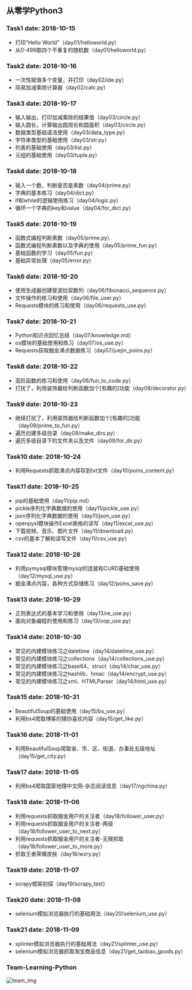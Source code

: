 ## 从零学Python3

### Task1 date: 2018-10-15

- 打印“Hello World”（day01/helloworld.py）
- 从0-499取四个不重复的随机数（day01/helloworld.py）

### Task2 date: 2018-10-16

- 一次性赋值多个变量，并打印（day02/ide.py）
- 简易加减乘除计算器（day02/calc.py）

### Task3 date: 2018-10-17

- 输入输出，打印加减乘除的结果值（day03/circle.py）
- 输入圆长，计算输出圆周长和圆面积（day03/circle.py）
- 数据类型基础语法使用（day03/data_type.py）
- 字符串类型的基础使用（day03/str.py）
- 列表的基础使用（day03/list.py）
- 元组的基础使用（day03/tuple.py）

### Task4 date: 2018-10-18

- 输入一个数，判断是否是素数（day04/prime.py）
- 字典的基本练习（day04/dict.py）
- if和while的逻辑使用练习（day04/logic.py）
- 循环一个字典的key和value（day04/for_dict.py）

### Task5 date: 2018-10-19

- 函数式编程判断素数（day05/prime.py）
- 函数式编程判断素数以及字典的使用（day05/prime_fun.py）
- 基础函数的学习（day05/fun.py）
- 基础异常处理（day05/error.py）

### Task6 date: 2018-10-20

- 使用生成器创建斐波拉契数列（day06/fibonacci_sequence.py）
- 文件操作的练习和使用（day06/file_user.py）
- Requests模块的练习和使用（day06/requests_use.py）

### Task7 date: 2018-10-21

- Python知识点回忆总结（day07/knowledge.md）
- os模块的基础使用和练习（day07/os_use.py）
- Requests获取掘金沸点数据练习（day07/juejin_poins.py）

### Task8 date: 2018-10-22

- 高阶函数的练习和使用（day08/fun_to_code.py）
- 打扰了，利用装饰器给判断函数加个[有趣的]功能（day08/decorator.py）

### Task9 date: 2018-10-23

- 继续打扰了，利用装饰器给判断函数加个[有趣的]功能（day09/prime_to_fun.py）
- 遍历创建多级目录（day09/make_dirs.py）
- 遍历多级目录下的文件夹以及文件（day09/for_dir.py）

### Task10 date: 2018-10-24

- 利用Requests抓取沸点内容存到txt文件（day10/poins_content.py）

### Task11 date: 2018-10-25

- pip的基础使用（day11/pip.md）
- pickle序列化字典数据的使用（day11/pickle_use.py）
- json序列化字典数据的使用（day11/json_use.py）
- openpyxl模块操作Excel表格的读写（day11/excel_use.py）
- 下载视频、音乐、图片文件（day11/download.py）
- csv的基本了解和读写文件（day11/csv_use.py）

### Task12 date: 2018-10-28

- 利用pymysql模块管理mysql的连接和CURD基础使用（day12/mysql_use.py）
- 掘金沸点内容，各种方式存储练习（day12/poins_save.py）

### Task13 date: 2018-10-29

- 正则表达式的基本学习和使用（day13/re_use.py）
- 面向对象编程的使用和练习（day13/oop_use.py）

### Task14 date: 2018-10-30

- 常见的内建模块练习之datetime（day14/datetime_use.py）
- 常见的内建模块练习之collections（day14/collections_use.py）
- 常见的内建模块练习之base64、struct（day14/char_use.py）
- 常见的内建模块练习之hashlib、hmac（day14/encrypt_use.py）
- 常见的内建模块练习之xml、HTMLParser（day14/html_use.py）

### Task15 date: 2018-10-31

- BeautifulSoup的基础使用（day15/bs_use.py）
- 利用bs4爬取博客的猜你喜欢内容（day15/get_like.py）

### Task16 date: 2018-11-01

- 利用BeautifulSoup爬取省、市、区、街道、办事处五级地址（day15/get_city.py）

### Task17 date: 2018-11-05

- 利用bs4爬取国家地理中文网-杂志阅读信息（day17/ngchina.py）

### Task18 date: 2018-11-06

- 利用requests抓取掘金用户的关注者（day18/follower_user.py）
- 利用requests抓取掘金用户的关注者-两级（day18/follower_user_to_next.py）
- 利用requests抓取掘金用户的关注者-无限抓取（day18/follower_user_to_more.py）
- 抓取王者荣耀皮肤（day18/wzry.py）

### Task19 date: 2018-11-07

- scrapy框架初探（day19/scrapy_test）

### Task20 date: 2018-11-08

- selenium模拟浏览器执行的基础用法（day20/selenium_use.py）

### Task21 date: 2018-11-09

- splinter模拟浏览器执行的基础用法（day21/splinter_use.py）
- selenium模拟浏览器抓取淘宝商品信息（day21/get_taobao_goods.py）

### Team-Learning-Python

![team_img](https://images.unsplash.com/photo-1523240795612-9a054b0db644?ixlib=rb-0.3.5&ixid=eyJhcHBfaWQiOjEyMDd9&s=07bcd69444b1da123c309e5f4485371b&auto=format&fit=crop&w=1050&q=80)


